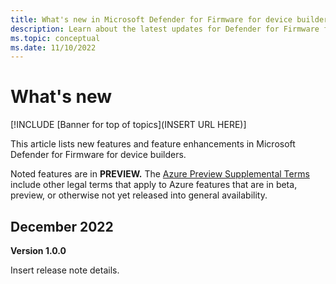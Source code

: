 ```yaml
---
title: What's new in Microsoft Defender for Firmware for device builders
description: Learn about the latest updates for Defender for Firmware for device builders.
ms.topic: conceptual
ms.date: 11/10/2022
---
```


# What's new

[!INCLUDE [Banner for top of topics](INSERT URL HERE)]

This article lists new features and feature enhancements in Microsoft Defender for Firmware for device builders.

Noted features are in **PREVIEW.** The [Azure Preview Supplemental Terms](https://azure.microsoft.com/support/legal/preview-supplemental-terms/) include other legal terms that apply to Azure features that are in beta, preview, or otherwise not yet released into general availability.

## December 2022

**Version 1.0.0**

Insert release note details.
